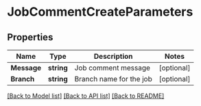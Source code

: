 # JobCommentCreateParameters

## Properties

Name | Type | Description | Notes
------------ | ------------- | ------------- | -------------
**Message** | **string** | Job comment message | [optional] 
**Branch** | **string** | Branch name for the job | [optional] 

[[Back to Model list]](../README.md#documentation-for-models) [[Back to API list]](../README.md#documentation-for-api-endpoints) [[Back to README]](../README.md)


